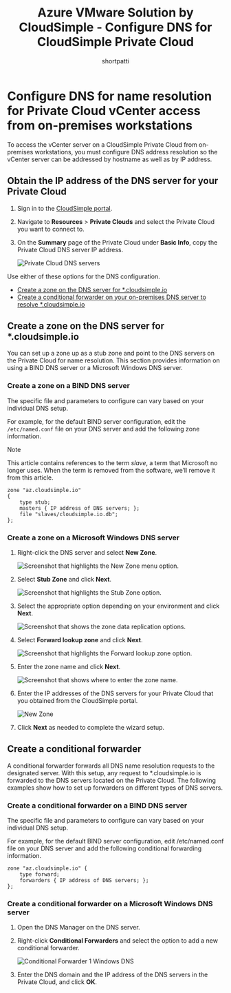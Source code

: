 ﻿--- 
title: Azure VMware Solution by CloudSimple - Configure DNS for CloudSimple Private Cloud
description: Describes how to set up DNS name resolution for access to vCenter server on a CloudSimple Private Cloud from on-premises workstations
author: shortpatti 
ms.author: v-patsho
ms.date: 08/14/2019 
ms.topic: article 
ms.service: azure-vmware-cloudsimple 
ms.reviewer: cynthn 
manager: dikamath 
---
# Configure DNS for name resolution for Private Cloud vCenter access from on-premises workstations

To access the vCenter server on a CloudSimple Private Cloud from on-premises workstations, you must configure DNS address resolution so the vCenter server can be addressed by hostname as well as by IP address.

## Obtain the IP address of the DNS server for your Private Cloud

1. Sign in to the [CloudSimple portal](access-cloudsimple-portal.md).

2. Navigate to **Resources** > **Private Clouds** and select the Private Cloud you want to connect to.

3. On the **Summary** page of the Private Cloud under **Basic Info**, copy the Private Cloud DNS server IP address.

    ![Private Cloud DNS servers](media/private-cloud-dns-server.png)


Use either of these options for the DNS configuration.

* [Create a zone on the DNS server for *.cloudsimple.io](#create-a-zone-on-a-microsoft-windows-dns-server)
* [Create a conditional forwarder on your on-premises DNS server to resolve *.cloudsimple.io](#create-a-conditional-forwarder)

## Create a zone on the DNS server for *.cloudsimple.io

You can set up a zone up as a stub zone and point to the DNS servers on the Private
Cloud for name resolution. This section provides information on using a BIND DNS server or a Microsoft Windows DNS server.

### Create a zone on a BIND DNS server

The specific file and parameters to configure can vary based on your individual DNS setup.

For example, for the default BIND server configuration, edit the
`/etc/named.conf` file on your DNS server and add the following zone information.

> [!NOTE]
>This article contains references to the term *slave*, a term that Microsoft no longer uses. When the term is removed from the software, we’ll remove it from this article.

```
zone "az.cloudsimple.io"
{
    type stub;
    masters { IP address of DNS servers; };
    file "slaves/cloudsimple.io.db";
};
```

### Create a zone on a Microsoft Windows DNS server

1. Right-click the DNS server and select **New Zone**. 
  
    ![Screenshot that highlights the New Zone menu option.](media/DNS01.png)
2. Select **Stub Zone** and click **Next**.

    ![Screenshot that highlights the Stub Zone option.](media/DNS02.png)
3. Select the appropriate option depending on your environment and click **Next**.

    ![Screenshot that shows the zone data replication options.](media/DNS03.png)
4. Select **Forward lookup zone** and click **Next**.

    ![Screenshot that highlights the Forward lookup zone option.](media/DNS01.png)
5. Enter the zone name and click **Next**.

    ![Screenshot that shows where to enter the zone name.](media/DNS05.png)
6. Enter the IP addresses of the DNS servers for your Private Cloud that you obtained
from the CloudSimple portal.

    ![New Zone](media/DNS06.png)
7. Click **Next** as needed to complete the wizard setup.

## Create a conditional forwarder

A conditional forwarder forwards all DNS name resolution requests to the designated server. With this setup, any request to *.cloudsimple.io is forwarded to the DNS servers located on the Private Cloud. The following examples show how to set up
forwarders on different types of DNS servers.

### Create a conditional forwarder on a BIND DNS server

The specific file and parameters to configure can vary based on your individual DNS setup.

For example, for the default BIND server configuration, edit
/etc/named.conf file on your DNS server and add the following conditional forwarding
information.

```
zone "az.cloudsimple.io" {
    type forward;
    forwarders { IP address of DNS servers; };
};
```

### Create a conditional forwarder on a Microsoft Windows DNS server

1. Open the DNS Manager on the DNS server.
2. Right-click **Conditional Forwarders** and select the option to add a new conditional forwarder.

    ![Conditional Forwarder 1 Windows DNS](media/DNS08.png)
3. Enter the DNS domain and the IP address of the DNS servers in the Private Cloud, and click **OK**.
